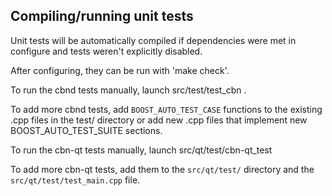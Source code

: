 Compiling/running unit tests
------------------------------------

Unit tests will be automatically compiled if dependencies were met in configure
and tests weren't explicitly disabled.

After configuring, they can be run with 'make check'.

To run the cbnd tests manually, launch src/test/test_cbn .

To add more cbnd tests, add `BOOST_AUTO_TEST_CASE` functions to the existing
.cpp files in the test/ directory or add new .cpp files that
implement new BOOST_AUTO_TEST_SUITE sections.

To run the cbn-qt tests manually, launch src/qt/test/cbn-qt_test

To add more cbn-qt tests, add them to the `src/qt/test/` directory and
the `src/qt/test/test_main.cpp` file.
